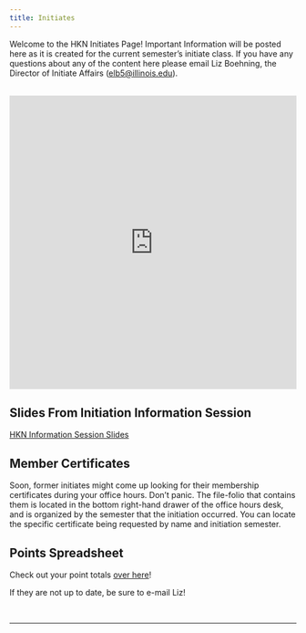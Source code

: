 ```yaml
---
title: Initiates  
---
```


Welcome to the HKN Initiates Page! Important Information will be posted here as it is created for the current semester’s initiate class. If you have any questions about any of the content here please email Liz Boehning, the Director of Initiate Affairs (elb5@illinois.edu).

<br />
<iframe src="https://docs.google.com/spreadsheets/d/e/2PACX-1vQCUhB54AfHIkdyJh-t-JOG28o9Qn2tmpBMrKR5QQDIMaoZwe0LM6XpSRj5vTjWuRlVMeFRtIzdb1Ir/pubhtml?widget=true&amp;headers=false" width="100%" height="515vh" frameborder="0" scrolling="no"></iframe>
<!-- <iframe src="https://docs.google.com/spreadsheets/d/e/2PACX-1vSYcvsWZiGMqxZh0UC2ReGovxNb1HEQK9lPWlCdQhtdrk4cP-3slL2t4C800gp_8XtDTALbCi7gWVOS/pubhtml" width="100%" height="515vh" frameborder="0" scrolling="no"></iframe>-->

Slides From Initiation Information Session
---
[HKN Information Session Slides](https://docs.google.com/presentation/d/1HujsWv8jSpSGb3k2qtDkqAFfRlKDgcm4gxn8WnG8dLk/edit?usp=sharing)

<!-- Initiate Office Hour Quizzes
---------------------------
Be sure to take your quiz during your office hours and fill out the google form from the whiteboard in the office! -->

Member Certificates
---
Soon, former initiates might come up looking for their membership certificates during your office hours. Don’t panic. The file-folio that contains them is located in the bottom right-hand drawer of the office hours desk, and is organized by the semester that the initiation occurred. You can locate the specific certificate being requested by name and initiation semester.

Points Spreadsheet
---
Check out your point totals [over here](https://docs.google.com/spreadsheets/d/1XXNtPvauJIu3mCULM4c4nShHS-ZKw_wBls6JgSu4iAU/edit?usp=sharing)!

If they are not up to date, be sure to e-mail Liz!

<br />


<!-- Come Into The RSO Office! -->
---------------------
